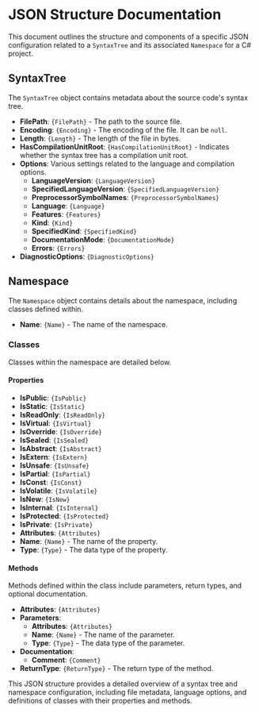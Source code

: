 
# JSON Structure Documentation

This document outlines the structure and components of a specific JSON configuration related to a `SyntaxTree` and its associated `Namespace` for a C# project.

## SyntaxTree

The `SyntaxTree` object contains metadata about the source code's syntax tree.

- **FilePath**: `{FilePath}` - The path to the source file.
- **Encoding**: `{Encoding}` - The encoding of the file. It can be `null`.
- **Length**: `{Length}` - The length of the file in bytes.
- **HasCompilationUnitRoot**: `{HasCompilationUnitRoot}` - Indicates whether the syntax tree has a compilation unit root.
- **Options**: Various settings related to the language and compilation options.
  - **LanguageVersion**: `{LanguageVersion}`
  - **SpecifiedLanguageVersion**: `{SpecifiedLanguageVersion}`
  - **PreprocessorSymbolNames**: `{PreprocessorSymbolNames}`
  - **Language**: `{Language}`
  - **Features**: `{Features}`
  - **Kind**: `{Kind}`
  - **SpecifiedKind**: `{SpecifiedKind}`
  - **DocumentationMode**: `{DocumentationMode}`
  - **Errors**: `{Errors}`
- **DiagnosticOptions**: `{DiagnosticOptions}`

## Namespace

The `Namespace` object contains details about the namespace, including classes defined within.

- **Name**: `{Name}` - The name of the namespace.

### Classes

Classes within the namespace are detailed below.

#### Properties

- **IsPublic**: `{IsPublic}`
- **IsStatic**: `{IsStatic}`
- **IsReadOnly**: `{IsReadOnly}`
- **IsVirtual**: `{IsVirtual}`
- **IsOverride**: `{IsOverride}`
- **IsSealed**: `{IsSealed}`
- **IsAbstract**: `{IsAbstract}`
- **IsExtern**: `{IsExtern}`
- **IsUnsafe**: `{IsUnsafe}`
- **IsPartial**: `{IsPartial}`
- **IsConst**: `{IsConst}`
- **IsVolatile**: `{IsVolatile}`
- **IsNew**: `{IsNew}`
- **IsInternal**: `{IsInternal}`
- **IsProtected**: `{IsProtected}`
- **IsPrivate**: `{IsPrivate}`
- **Attributes**: `{Attributes}`
- **Name**: `{Name}` - The name of the property.
- **Type**: `{Type}` - The data type of the property.

#### Methods

Methods defined within the class include parameters, return types, and optional documentation.

- **Attributes**: `{Attributes}`
- **Parameters**:
  - **Attributes**: `{Attributes}`
  - **Name**: `{Name}` - The name of the parameter.
  - **Type**: `{Type}` - The data type of the parameter.
- **Documentation**:
  - **Comment**: `{Comment}`
- **ReturnType**: `{ReturnType}` - The return type of the method.

This JSON structure provides a detailed overview of a syntax tree and namespace configuration, including file metadata, language options, and definitions of classes with their properties and methods.
